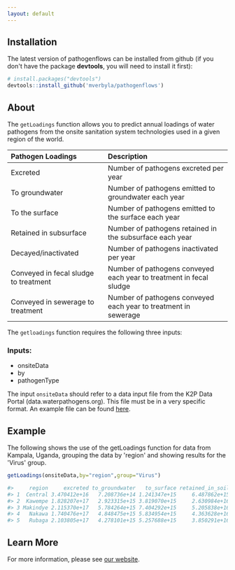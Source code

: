 ```yaml
---
layout: default
---
```


## Installation

The latest version of pathogenflows can be installed from github (if you don't have the package **devtools**, you will need to install it first):

``` r
# install.packages("devtools")
devtools::install_github('mverbyla/pathogenflows')
```

## About

The `getLoadings` function allows you to predict annual loadings of water pathogens from the onsite sanitation system technologies used in a given region of the world. 

| Pathogen Loadings               | Description          |
|:--------------------------|:---------------------------|
| Excreted                       | Number of pathogens excreted per year   |
| To groundwater             | Number of pathogens emitted to groundwater each year   |
| To the surface                 | Number of pathogens emitted to the surface each year      |
| Retained in subsurface    | Number of pathogens retained in the subsurface each year |
| Decayed/inactivated        | Number of pathogens inactivated per year | 
| Conveyed in fecal sludge to treatment   | Number of pathogens conveyed each year to treatment in fecal sludge |
| Conveyed in sewerage to treatment   | Number of pathogens conveyed each year to treatment in sewerage | 

The `getloadings` function requires the following three inputs:

### Inputs:

*   onsiteData
*   by
*   pathogenType

The input `onsiteData` should refer to a data input file from the K2P Data Portal (data.waterpathogens.org). This file must be in a very specific format. An example file can be found [here](http://data.waterpathogens.org/dataset/5374462b-5bb5-456f-bfc0-816ea572666d/resource/4d9e5fba-9280-4b8b-acce-d1c87952acc1/download/onsitedata_example.csv).


## Example

The following shows the use of the getLoadings function for data from Kampala, Uganda, grouping the data by 'region' and showing results for the 'Virus' group.

``` r
getLoadings(onsiteData,by="region",group="Virus")

#>     region     excreted to_groundwater   to_surface retained_in_soil      decayed In_Fecal_Sludge    In_Sewage  stillViable Onsite_LRV Onsite_PR
#> 1  Central 3.470412e+16   7.208736e+14 1.241347e+15     6.487862e+15 1.696317e+16    4.204900e+13 9.142680e+15 1.114695e+16       0.49    0.6788
#> 2  Kawempe 1.828207e+17   2.923315e+15 3.819070e+15     2.630984e+16 1.427235e+17    1.714675e+14 6.738060e+15 1.365191e+16       1.13    0.9253
#> 3 Makindye 2.115370e+17   5.784264e+15 7.404292e+15     5.205838e+16 1.396717e+17    1.877473e+14 6.042660e+15 1.941896e+16       1.04    0.9082
#> 4   Nakawa 1.740476e+17   4.848475e+15 5.834954e+15     4.363628e+16 1.023125e+17    1.109438e+14 1.716174e+16 2.795611e+16       0.79    0.8394
#> 5   Rubaga 2.103805e+17   4.278101e+15 5.257688e+15     3.850291e+16 1.602164e+17    2.221318e+14 9.808800e+14 1.073880e+16       1.29    0.9490

```

## Learn More

For more information, please see [our website](https://www.waterpathogens.org/). 
